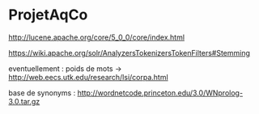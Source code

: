 # ProjetAqCo

http://lucene.apache.org/core/5_0_0/core/index.html

https://wiki.apache.org/solr/AnalyzersTokenizersTokenFilters#Stemming

eventuellement : poids de mots ->
http://web.eecs.utk.edu/research/lsi/corpa.html

base de synonyms :
http://wordnetcode.princeton.edu/3.0/WNprolog-3.0.tar.gz